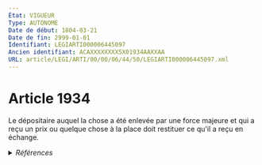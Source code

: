 ```yaml
---
État: VIGUEUR
Type: AUTONOME
Date de début: 1804-03-21
Date de fin: 2999-01-01
Identifiant: LEGIARTI000006445097
Ancien identifiant: ACAXXXXXXXX5X01934AAXXAA
URL: article/LEGI/ARTI/00/00/06/44/50/LEGIARTI000006445097.xml
---
```


<h1>Article 1934</h1>

Le dépositaire auquel la chose a été enlevée par une force majeure et qui a reçu
un prix ou quelque chose à la place doit restituer ce qu'il a reçu en échange.


<details>
  <summary><em>Références</em></summary>

  <h2>Références faites par l'article</h2>
  
  <ul>
    <li>
      CODIFICATION source Loi 1804-03-14
    </li>
    <li>
      CREATION source Loi 1804-03-14 promulguée le 24 mars 1804
    </li>
  </ul>
</details>
